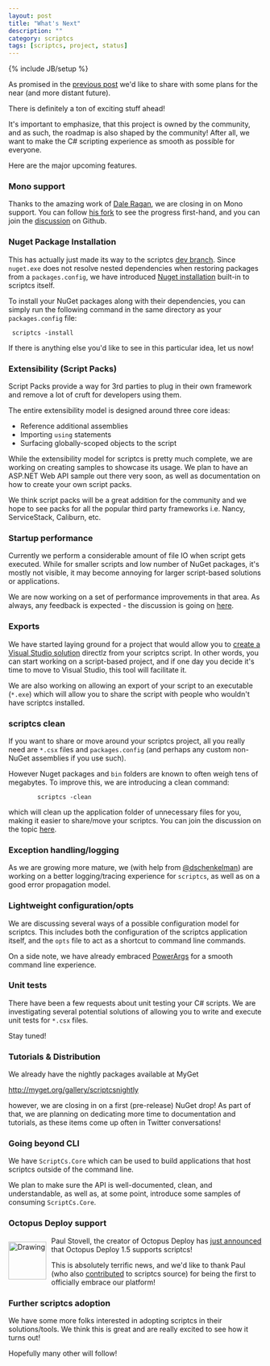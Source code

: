 ```yaml
---
layout: post
title: "What's Next"
description: ""
category: scriptcs
tags: [scriptcs, project, status]
---
```

{% include JB/setup %}

As promised in the [previous post](http://blog.scriptcs.net/2013/03/17/scriptcs---its-not-an-experiment) we'd like to share with some plans for the near (and more distant future).

There is definitely a ton of exciting stuff ahead! 

It's important to emphasize, that this project is owned by the community, and as such, the roadmap is also shaped by the community! After all, we want to make the C# scripting experience as smooth as possible for everyone.

Here are the major upcoming features.

### Mono support

Thanks to the amazing work of [Dale Ragan](https://github.com/dragan), we are closing in on Mono support. You can follow [his fork](https://github.com/dragan/scriptcs/tree/mono-support) to see the progress first-hand, and you can join the [discussion](https://github.com/scriptcs/scriptcs/issues/80) on Github.

### Nuget Package Installation

This has actually just made its way to the scriptcs [dev branch](https://github.com/scriptcs/scriptcs/tree/dev). Since `nuget.exe` does not resolve nested dependencies when restoring packages from a `packages.config`, we have introduced [Nuget installation](https://github.com/scriptcs/scriptcs/pull/131) built-in to scriptcs itself.

To install your NuGet packages along with their dependencies, you can simply run the following command in the same directory as your `packages.config` file:

     scriptcs -install
 
If there is anything else you'd like to see in this particular idea, let us now!

### Extensibility (Script Packs)

Script Packs provide a way for 3rd parties to plug in their own framework and remove a lot of cruft for developers using them.

The entire extensibility model is designed around three core ideas:

 - Reference additional assemblies
 - Importing `using` statements
 - Surfacing globally-scoped objects to the script

While the extensibility model for scriptcs is pretty much complete, we are working on creating samples to showcase its usage.  We plan to have an ASP.NET Web API sample out there very soon, as well as documentation on how to create your own script packs.

We think script packs will be a great addition for the community and we hope to see packs for all the popular third party frameworks i.e. Nancy, ServiceStack, Caliburn, etc. 

### Startup performance

Currently we perform a considerable amount of file IO when script gets executed. While for smaller scripts and low number of NuGet packages, it's mostly not visible, it may become annoying for larger script-based solutions or applications.

We are now working on a set of performance improvements in that area. As always, any feedback is expected - the discussion is going on [here](https://github.com/scriptcs/scriptcs/issues/143).

### Exports

We have started laying ground for a project that would allow you to [create a Visual Studio solution](https://github.com/scriptcs/scripts-export) directlz from your scriptcs script. In other words, you can start working on a script-based project, and if one day you decide it's time to move to Visual Studio, this tool will facilitate it.

We are also working on allowing an export of your script to an executable (`*.exe`) which will allow you to share the script with people who wouldn't have scriptcs installed.

### scriptcs clean

If you want to share or move around your scriptcs project, all you really need are `*.csx` files and `packages.config` (and perhaps any custom non-NuGet assemblies if you use such). 

However Nuget packages and `bin` folders are known to often weigh tens of megabytes. To improve this, we are introducing a clean command:

            scriptcs -clean

which will clean up the application folder of unnecessary files for you, making it easier to share/move your scriptcs. You can join the discussion on the topic [here](https://github.com/scriptcs/scriptcs/issues/142).

### Exception handling/logging

As we are growing more mature, we (with help from [@dschenkelman](https://github.com/scriptcs/scriptcs/pull/135)) are working on a better logging/tracing experience for `scriptcs`, as well as on a good error propagation model. 

### Lightweight configuration/opts

We are discussing several ways of a possible configuration model for scriptcs. This includes both the configuration of the scriptcs application itself, and the `opts` file to act as a shortcut to command line commands.

On a side note, we have already embraced [PowerArgs](https://github.com/adamabdelhamed/PowerArgs) for a smooth command line experience.

### Unit tests

There have been a few requests about unit testing your C# scripts. We are investigating several potential solutions of allowing you to write and execute unit tests for `*.csx` files.

Stay tuned!

### Tutorials & Distribution

We already have the nightly packages available at MyGet

  http://myget.org/gallery/scriptcsnightly

however, we are closing in on a first (pre-release) NuGet drop! As part of that, we are planning on dedicating more time to documentation and tutorials, as these items come up often in Twitter conversations!

### Going beyond CLI

We have `ScriptCs.Core` which can be used to build applications that host scriptcs outside of the command line. 

We plan to make sure the API is well-documented, clean, and understandable, as well as, at some point, introduce some samples of consuming `ScriptCs.Core`.

### Octopus Deploy support

<img height="75" width="75" src="https://twimg0-a.akamaihd.net/profile_images/2357521476/Avatar.png" alt="Drawing" style="float:left; margin: 10px 10px 0 0"/> Paul Stovell, the creator of Octopus Deploy has [just announced](http://octopusdeploy.com/blog/octopus-1.5-azure-ftp-scriptcs) that Octopus Deploy 1.5 supports scriptcs! 

This is absolutely terrific news, and we'd like to thank Paul (who also [contributed](https://github.com/scriptcs/scriptcs/pull/139) to scriptcs source) for being the first to officially embrace our platform! 


### Further scriptcs adoption

We have some more folks interested in adopting scriptcs in their solutions/tools. We think this is great and are really excited to see how it turns out!

Hopefully many other will follow!